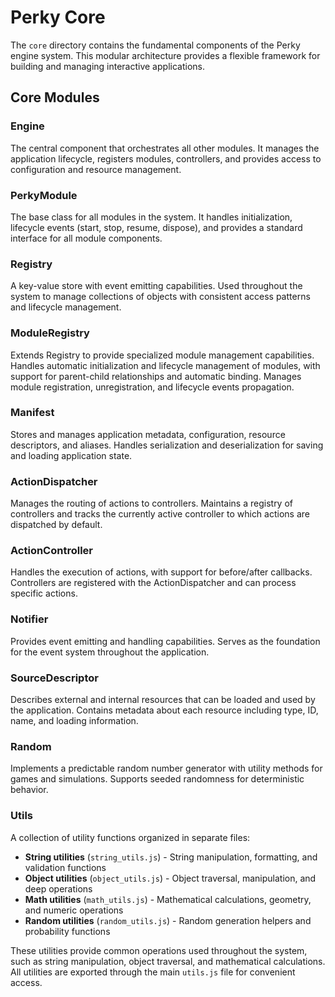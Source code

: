 # Perky Core

The `core` directory contains the fundamental components of the Perky engine system. This modular architecture provides a flexible framework for building and managing interactive applications.

## Core Modules

### Engine
The central component that orchestrates all other modules. It manages the application lifecycle, registers modules, controllers, and provides access to configuration and resource management.

### PerkyModule
The base class for all modules in the system. It handles initialization, lifecycle events (start, stop, resume, dispose), and provides a standard interface for all module components.

### Registry
A key-value store with event emitting capabilities. Used throughout the system to manage collections of objects with consistent access patterns and lifecycle management.

### ModuleRegistry
Extends Registry to provide specialized module management capabilities. Handles automatic initialization and lifecycle management of modules, with support for parent-child relationships and automatic binding. Manages module registration, unregistration, and lifecycle events propagation.

### Manifest
Stores and manages application metadata, configuration, resource descriptors, and aliases. Handles serialization and deserialization for saving and loading application state.

### ActionDispatcher
Manages the routing of actions to controllers. Maintains a registry of controllers and tracks the currently active controller to which actions are dispatched by default.

### ActionController
Handles the execution of actions, with support for before/after callbacks. Controllers are registered with the ActionDispatcher and can process specific actions.

### Notifier
Provides event emitting and handling capabilities. Serves as the foundation for the event system throughout the application.

### SourceDescriptor
Describes external and internal resources that can be loaded and used by the application. Contains metadata about each resource including type, ID, name, and loading information.

### Random
Implements a predictable random number generator with utility methods for games and simulations. Supports seeded randomness for deterministic behavior.

### Utils
A collection of utility functions organized in separate files:
- **String utilities** (`string_utils.js`) - String manipulation, formatting, and validation functions
- **Object utilities** (`object_utils.js`) - Object traversal, manipulation, and deep operations
- **Math utilities** (`math_utils.js`) - Mathematical calculations, geometry, and numeric operations
- **Random utilities** (`random_utils.js`) - Random generation helpers and probability functions

These utilities provide common operations used throughout the system, such as string manipulation, object traversal, and mathematical calculations. All utilities are exported through the main `utils.js` file for convenient access.

